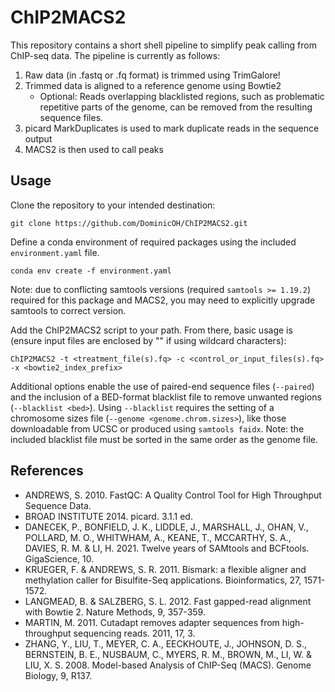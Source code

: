 # ChIP2MACS2

This repository contains a short shell pipeline to simplify peak calling from ChIP-seq data. The pipeline is currently as follows: 
1. Raw data (in .fastq or .fq format) is trimmed using TrimGalore!
2. Trimmed data is aligned to a reference genome using Bowtie2
    - Optional: Reads overlapping blacklisted regions, such as problematic repetitive parts of the genome, can be removed from the resulting sequence files. 
3. picard MarkDuplicates is used to mark duplicate reads in the sequence output 
4. MACS2 is then used to call peaks

## Usage 
Clone the repository to your intended destination: 

`git clone https://github.com/DominicOH/ChIP2MACS2.git`

Define a conda environment of required packages using the included `environment.yaml` file. 

`conda env create -f environment.yaml`

Note: due to conflicting samtools versions (required `samtools >= 1.19.2`) required for this package and MACS2, you may need to explicitly upgrade samtools to correct version.

Add the ChIP2MACS2 script to your path. From there, basic usage is (ensure input files are enclosed by "" if using wildcard characters):

`ChIP2MACS2 -t <treatment_file(s).fq> -c <control_or_input_files(s).fq> -x <bowtie2_index_prefix>`

Additional options enable the use of paired-end sequence files (`--paired`) and the inclusion of a BED-format blacklist file to remove unwanted regions (`--blacklist <bed>`). Using `--blacklist` requires the setting of a chromosome sizes file (`--genome <genome.chrom.sizes>`), like those downloadable from UCSC or produced using `samtools faidx`. Note: the included blacklist file must be sorted in the same order as the genome file. 

## References
- ANDREWS, S. 2010. FastQC:  A Quality Control Tool for High Throughput Sequence Data.
- BROAD INSTITUTE 2014. picard. 3.1.1 ed.
- DANECEK, P., BONFIELD, J. K., LIDDLE, J., MARSHALL, J., OHAN, V., POLLARD, M. O., WHITWHAM, A., KEANE, T., MCCARTHY, S. A., DAVIES, R. M. & LI, H. 2021. Twelve years of SAMtools and BCFtools. GigaScience, 10.
- KRUEGER, F. & ANDREWS, S. R. 2011. Bismark: a flexible aligner and methylation caller for Bisulfite-Seq applications. Bioinformatics, 27, 1571-1572.
- LANGMEAD, B. & SALZBERG, S. L. 2012. Fast gapped-read alignment with Bowtie 2. Nature Methods, 9, 357-359.
- MARTIN, M. 2011. Cutadapt removes adapter sequences from high-throughput sequencing reads. 2011, 17, 3.
- ZHANG, Y., LIU, T., MEYER, C. A., EECKHOUTE, J., JOHNSON, D. S., BERNSTEIN, B. E., NUSBAUM, C., MYERS, R. M., BROWN, M., LI, W. & LIU, X. S. 2008. Model-based Analysis of ChIP-Seq (MACS). Genome Biology, 9, R137.
